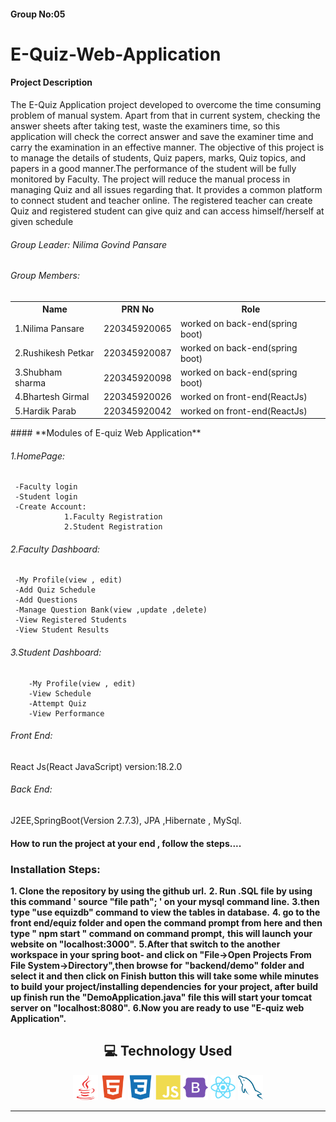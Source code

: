 #### Group No:05
# E-Quiz-Web-Application

#### **Project Description**

The E-Quiz Application project developed to overcome the time consuming problem of manual system. Apart from that in current system, checking the answer sheets after taking test, waste the examiners time, so this application will check the correct answer and save the examiner time and carry the examination in an effective manner.
The objective of this project is to manage the details of students, Quiz papers, marks, Quiz topics, and papers in a good manner.The performance of  the  student  will  be  fully  monitored  by Faculty. The project will reduce the manual process in managing Quiz and all issues regarding that.
It provides a common platform to connect student and teacher online. The registered teacher can create Quiz and registered student can give quiz and can access himself/herself at given schedule

###### Group Leader: Nilima Govind Pansare

###### Group Members:
<div>
 <table>
 <th>Name</th> <th>PRN No</th> <th>Role</th>
<tr>
<td>1.Nilima Pansare</td> <td>220345920065</td> <td>worked on back-end(spring boot)</td>
</tr>  
<tr>
<td>2.Rushikesh Petkar</td> <td>220345920087</td> <td>worked on back-end(spring boot)</td>
</tr>
<tr>
<td>3.Shubham sharma</td> <td>220345920098</td> <td>worked on back-end(spring boot)</td>
</tr>
<tr>
<td>4.Bhartesh Girmal</td> <td>220345920026 </td> <td> worked on front-end(ReactJs)</td>
</tr>
<tr>
<td>5.Hardik Parab</td> <td>220345920042</td> <td>worked on front-end(ReactJs)</td>
</tr>
</table>
<div>
#### **Modules of E-quiz Web Application**

###### 1.HomePage:
     -Faculty login
     -Student login
     -Create Account:
                1.Faculty Registration
                2.Student Registration

###### 2.Faculty Dashboard:
     -My Profile(view , edit)
     -Add Quiz Schedule
     -Add Questions
     -Manage Question Bank(view ,update ,delete)
     -View Registered Students
     -View Student Results

###### 3.Student Dashboard:
        -My Profile(view , edit)
        -View Schedule
        -Attempt Quiz
        -View Performance

###### Front End: 
React Js(React JavaScript) 
version:18.2.0

###### Back End:
J2EE,SpringBoot(Version 2.7.3), JPA ,Hibernate , MySql.

#### **How to run the project at your end , follow the steps....**

### Installation Steps:

 **1. Clone the repository by using the github url.**
 **2. Run .SQL file by using this command ' source "file path"; ' on your mysql command line.**
 **3.then type  "use equizdb" command to view the tables in database.**
 **4. go to the front end/equiz folder and open the command prompt from here and then type " npm start " command on command prompt,**
 **this will launch your website on "localhost:3000".**
 **5.After that switch to the another workspace in your spring boot- and click on "File->Open Projects From File System->Directory",then browse for** 
 **"backend/demo" folder and select it and then click on Finish button this will take some while minutes to build your project/installing dependencies**
 **for your project, after build up finish run the "DemoApplication.java" file  this will start your tomcat server on "localhost:8080".**
 **6.Now you are ready to use "E-quiz web Application".**


<h2 align="center"> 💻 Technology Used </h2>
<p align="center">
 
<img height="40" src="https://github.com/devicons/devicon/blob/master/icons/java/java-plain.svg">
<img height="40" src="https://github.com/devicons/devicon/blob/master/icons/html5/html5-plain.svg">
<img height="40" src="https://github.com/devicons/devicon/blob/master/icons/css3/css3-plain.svg">
<img height="40" src="https://github.com/devicons/devicon/blob/master/icons/javascript/javascript-plain.svg">
<img height="40" src="https://github.com/devicons/devicon/blob/master/icons/bootstrap/bootstrap-plain.svg">
<img height="40" src="https://github.com/devicons/devicon/blob/master/icons/react/react-original.svg">
<img height="40" src="https://github.com/devicons/devicon/blob/master/icons/mysql/mysql-plain.svg">
</p>
 <hr/>





